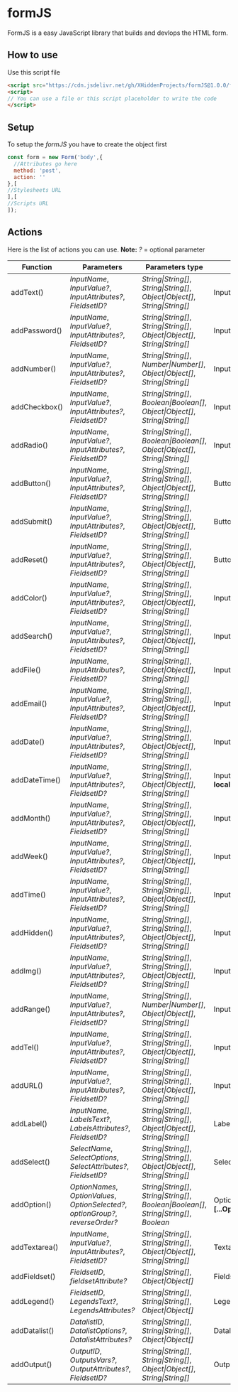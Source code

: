 # formJS
FormJS is a easy JavaScript library that builds and devlops the HTML form.

## How to use
Use this script file
```html
<script src="https://cdn.jsdelivr.net/gh/XHiddenProjects/formJS@1.0.0/formJS.min.js"></script>
<script>
// You can use a file or this script placeholder to write the code
</script>
```

## Setup
To setup the _formJS_ you have to create the object first
```js
const form = new Form('body',{
  //Attributes go here
  method: 'post',
  action: ''
},[
//Stylesheets URL
],[
//Scripts URL
]);
```

## Actions
Here is the list of actions you can use. **Note:** _?_ = optional parameter
<table>
  <thead>
    <tr>
      <th>Function</th>
      <th>Parameters</th>
      <th>Parameters type</th>
      <th>Return</th>
    </tr>
  </thead>
  <tbody>
    <tr>
      <td>addText()</td>
      <td><em>InputName</em>, <em>InputValue?</em>, <em>InputAttributes?</em>, <em>FieldsetID?</em></td>
      <td><em>String|String[]</em>, <em>String|String[]</em>, <em>Object|Object[]</em>, <em>String|String[]</em></td>
      <td>Input=<b>text</b></td>
    </tr>
    <tr>
      <td>addPassword()</td>
      <td><em>InputName</em>, <em>InputValue?</em>, <em>InputAttributes?</em>, <em>FieldsetID?</em></td>
      <td><em>String|String[]</em>, <em>String|String[]</em>, <em>Object|Object[]</em>, <em>String|String[]</em></td>
      <td>Input=<b>password</b></td>
    </tr>
    <tr>
      <td>addNumber()</td>
      <td><em>InputName</em>, <em>InputValue?</em>, <em>InputAttributes?</em>, <em>FieldsetID?</em></td>
      <td><em>String|String[]</em>, <em>Number|Number[]</em>, <em>Object|Object[]</em>, <em>String|String[]</em></td>
      <td>Input=<b>number</b></td>
    </tr>
    <tr>
      <td>addCheckbox()</td>
      <td><em>InputName</em>, <em>InputValue?</em>, <em>InputAttributes?</em>, <em>FieldsetID?</em></td>
      <td><em>String|String[]</em>, <em>Boolean|Boolean[]</em>, <em>Object|Object[]</em>, <em>String|String[]</em></td>
      <td>Input=<b>checkbox</b></td>
    </tr>
    <tr>
      <td>addRadio()</td>
      <td><em>InputName</em>, <em>InputValue?</em>, <em>InputAttributes?</em>, <em>FieldsetID?</em></td>
      <td><em>String|String[]</em>, <em>Boolean|Boolean[]</em>, <em>Object|Object[]</em>, <em>String|String[]</em></td>
      <td>Input=<b>radio</b></td>
    </tr>
    <tr>
      <td>addButton()</td>
      <td><em>InputName</em>, <em>InputValue?</em>, <em>InputAttributes?</em>, <em>FieldsetID?</em></td>
      <td><em>String|String[]</em>, <em>String|String[]</em>, <em>Object|Object[]</em>, <em>String|String[]</em></td>
      <td>Button=<b>button</b></td>
    </tr>
    <tr>
      <td>addSubmit()</td>
      <td><em>InputName</em>, <em>InputValue?</em>, <em>InputAttributes?</em>, <em>FieldsetID?</em></td>
      <td><em>String|String[]</em>, <em>String|String[]</em>, <em>Object|Object[]</em>, <em>String|String[]</em></td>
      <td>Button=<b>submit</b></td>
    </tr>
    <tr>
      <td>addReset()</td>
      <td><em>InputName</em>, <em>InputValue?</em>, <em>InputAttributes?</em>, <em>FieldsetID?</em></td>
      <td><em>String|String[]</em>, <em>String|String[]</em>, <em>Object|Object[]</em>, <em>String|String[]</em></td>
      <td>Button=<b>reset</b></td>
    </tr>
    <tr>
      <td>addColor()</td>
      <td><em>InputName</em>, <em>InputValue?</em>, <em>InputAttributes?</em>, <em>FieldsetID?</em></td>
      <td><em>String|String[]</em>, <em>String|String[]</em>, <em>Object|Object[]</em>, <em>String|String[]</em></td>
      <td>Input=<b>color</b></td>
    </tr>
    <tr>
      <td>addSearch()</td>
      <td><em>InputName</em>, <em>InputValue?</em>, <em>InputAttributes?</em>, <em>FieldsetID?</em></td>
      <td><em>String|String[]</em>, <em>String|String[]</em>, <em>Object|Object[]</em>, <em>String|String[]</em></td>
      <td>Input=<b>search</b></td>
    </tr>
    <tr>
      <td>addFile()</td>
      <td><em>InputName</em>, <em>InputAttributes?</em>, <em>FieldsetID?</em></td>
      <td><em>String|String[]</em>, <em>Object|Object[]</em>, <em>String|String[]</em></td>
      <td>Input=<b>radio</b></td>
    </tr>
    <tr>
      <td>addEmail()</td>
      <td><em>InputName</em>, <em>InputValue?</em>, <em>InputAttributes?</em>, <em>FieldsetID?</em></td>
      <td><em>String|String[]</em>, <em>String|String[]</em>, <em>Object|Object[]</em>, <em>String|String[]</em></td>
      <td>Input=<b>email</b></td>
    </tr>
    <tr>
      <td>addDate()</td>
      <td><em>InputName</em>, <em>InputValue?</em>, <em>InputAttributes?</em>, <em>FieldsetID?</em></td>
      <td><em>String|String[]</em>, <em>String|String[]</em>, <em>Object|Object[]</em>, <em>String|String[]</em></td>
      <td>Input=<b>date</b></td>
    </tr>
    <tr>
      <td>addDateTime()</td>
      <td><em>InputName</em>, <em>InputValue?</em>, <em>InputAttributes?</em>, <em>FieldsetID?</em></td>
      <td><em>String|String[]</em>, <em>String|String[]</em>, <em>Object|Object[]</em>, <em>String|String[]</em></td>
      <td>Input=<b>datetime-local</b></td>
    </tr>
    <tr>
      <td>addMonth()</td>
      <td><em>InputName</em>, <em>InputValue?</em>, <em>InputAttributes?</em>, <em>FieldsetID?</em></td>
      <td><em>String|String[]</em>, <em>String|String[]</em>, <em>Object|Object[]</em>, <em>String|String[]</em></td>
      <td>Input=<b>month</b></td>
    </tr>
    <tr>
      <td>addWeek()</td>
      <td><em>InputName</em>, <em>InputValue?</em>, <em>InputAttributes?</em>, <em>FieldsetID?</em></td>
      <td><em>String|String[]</em>, <em>String|String[]</em>, <em>Object|Object[]</em>, <em>String|String[]</em></td>
      <td>Input=<b>week</b></td>
    </tr>
    <tr>
      <td>addTime()</td>
      <td><em>InputName</em>, <em>InputValue?</em>, <em>InputAttributes?</em>, <em>FieldsetID?</em></td>
      <td><em>String|String[]</em>, <em>String|String[]</em>, <em>Object|Object[]</em>, <em>String|String[]</em></td>
      <td>Input=<b>time</b></td>
    </tr>
    <tr>
      <td>addHidden()</td>
      <td><em>InputName</em>, <em>InputValue?</em>, <em>InputAttributes?</em>, <em>FieldsetID?</em></td>
      <td><em>String|String[]</em>, <em>String|String[]</em>, <em>Object|Object[]</em>, <em>String|String[]</em></td>
      <td>Input=<b>hidden</b></td>
    </tr>
    <tr>
      <td>addImg()</td>
      <td><em>InputName</em>, <em>InputValue?</em>, <em>InputAttributes?</em>, <em>FieldsetID?</em></td>
      <td><em>String|String[]</em>, <em>String|String[]</em>, <em>Object|Object[]</em>, <em>String|String[]</em></td>
      <td>Input=<b>image</b></td>
    </tr>
    <tr>
      <td>addRange()</td>
      <td><em>InputName</em>, <em>InputValue?</em>, <em>InputAttributes?</em>, <em>FieldsetID?</em></td>
      <td><em>String|String[]</em>, <em>Number|Number[]</em>, <em>Object|Object[]</em>, <em>String|String[]</em></td>
      <td>Input=<b>range</b></td>
    </tr>
    <tr>
      <td>addTel()</td>
      <td><em>InputName</em>, <em>InputValue?</em>, <em>InputAttributes?</em>, <em>FieldsetID?</em></td>
      <td><em>String|String[]</em>, <em>String|String[]</em>, <em>Object|Object[]</em>, <em>String|String[]</em></td>
      <td>Input=<b>tel</b></td>
    </tr>
    <tr>
      <td>addURL()</td>
      <td><em>InputName</em>, <em>InputValue?</em>, <em>InputAttributes?</em>, <em>FieldsetID?</em></td>
      <td><em>String|String[]</em>, <em>String|String[]</em>, <em>Object|Object[]</em>, <em>String|String[]</em></td>
      <td>Input=<b>url</b></td>
    </tr>
    <tr>
      <td>addLabel()</td>
      <td><em>InputName</em>, <em>LabelsText?</em>, <em>LabelsAttributes?</em>, <em>FieldsetID?</em></td>
      <td><em>String|String[]</em>, <em>String|String[]</em>, <em>Object|Object[]</em>, <em>String|String[]</em></td>
      <td>Label</td>
    </tr>
    <tr>
      <td>addSelect()</td>
      <td><em>SelectName</em>, <em>SelectOptions</em>, <em>SelectAttributes?</em>, <em>FieldsetID?</em></td>
      <td><em>String|String[]</em>, <em>String|String[]</em>, <em>Object|Object[]</em>, <em>String|String[]</em></td>
      <td>Select</td>
    </tr>
    <tr>
      <td>addOption()</td>
      <td><em>OptionNames</em>, <em>OptionValues</em>, <em>OptionSelected?</em>, <em>optionGroup?</em>, <em>reverseOrder?</em></td>
      <td><em>String|String[]</em>, <em>String|String[]</em>, <em>Boolean|Boolean[]</em>, <em>String|String[]</em>, <em>Boolean</em></td>
      <td>Option=<b>[...Options]</b></td>
    </tr>
    <tr>
      <td>addTextarea()</td>
      <td><em>InputName</em>, <em>InputValue?</em>, <em>InputAttributes?</em>, <em>FieldsetID?</em></td>
      <td><em>String|String[]</em>, <em>String|String[]</em>, <em>Object|Object[]</em>, <em>String|String[]</em></td>
      <td>Textarea</td>
    </tr>
    <tr>
      <td>addFieldset()</td>
      <td><em>FieldsetID</em>, <em>fieldsetAttribute?</em></td>
      <td><em>String|String[]</em>, <em>Object|Object[]</em></td>
      <td>Fieldset</td>
    </tr>
    <tr>
      <td>addLegend()</td>
      <td><em>FieldsetID</em>, <em>LegendsText?</em>, <em>LegendsAttributes?</em></td>
      <td><em>String|String[]</em>, <em>String|String[]</em>, <em>Object|Object[]</em></td>
      <td>Legend</td>
    </tr>
    <tr>
      <td>addDatalist()</td>
      <td><em>DatalistID</em>, <em>DatalistOptions?</em>, <em>DatalistAttributes?</em></td>
      <td><em>String|String[]</em>, <em>String|String[]</em>, <em>Object|Object[]</em></td>
      <td>Datalist</td>
    </tr>
    <tr>
      <td>addOutput()</td>
      <td><em>OutputID</em>, <em>OutputsVars?</em>, <em>OutputAttributes?</em>, <em>FieldsetID?</em></td>
      <td><em>String|String[]</em>, <em>String|String[]</em>, <em>Object|Object[]</em>, <em>String|String[]</em></td>
      <td>Output</td>
    </tr>
    
  </tbody>
</table>

